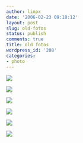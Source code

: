 ```yaml
---
author: linpx
date: '2006-02-23 09:18:12'
layout: post
slug: old-fotos
status: publish
comments: true
title: old fotos
wordpress_id: '208'
categories:
- photo
---
```


![](http://static.flickr.com/33/103350946_8ffea1ba2f.jpg?v=0)

  

![](http://static.flickr.com/33/103350955_bd0bafd4c5.jpg?v=0)

  

![](http://static.flickr.com/28/103350968_03c966ac84.jpg?v=0)

  

![](http://static.flickr.com/32/103350977_edf3d33851.jpg?v=0)

  

![](http://static.flickr.com/24/103350994_883d5ee1ec.jpg?v=0)

  

![](http://static.flickr.com/27/103351003_530756748b.jpg?v=0)

  
  
  

  

  

  

  

